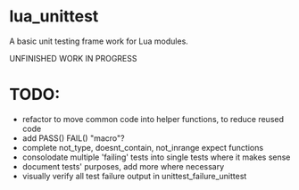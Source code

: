 # lua_unittest
A basic unit testing frame work for Lua modules.

UNFINISHED WORK IN PROGRESS

# TODO:
- refactor to move common code into helper functions, to reduce reused code
- add PASS() FAIL() "macro"?
- complete not_type, doesnt_contain, not_inrange expect functions
- consolodate multiple 'failing' tests into single tests where it makes sense
- document tests' purposes, add more where necessary
- visually verify all test failure output in unittest_failure_unittest